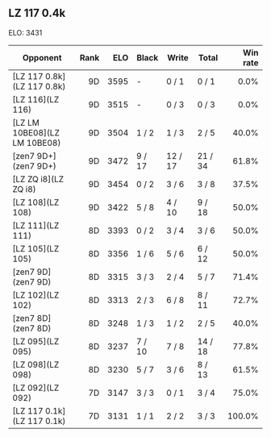 ## LZ 117 0.4k ##

ELO: 3431

Opponent | Rank | ELO | Black | Write | Total | Win rate
---------|-----:|----:|-------|-------|-------|-------:
[LZ 117 0.8k](LZ 117 0.8k) | 9D | 3595 | - | 0 / 1 | 0 / 1 | 0.0%
[LZ 116](LZ 116) | 9D | 3515 | - | 0 / 3 | 0 / 3 | 0.0%
[LZ LM 10BE08](LZ LM 10BE08) | 9D | 3504 | 1 / 2 | 1 / 3 | 2 / 5 | 40.0%
[zen7 9D+](zen7 9D+) | 9D | 3472 | 9 / 17 | 12 / 17 | 21 / 34 | 61.8%
[LZ ZQ i8](LZ ZQ i8) | 9D | 3454 | 0 / 2 | 3 / 6 | 3 / 8 | 37.5%
[LZ 108](LZ 108) | 9D | 3422 | 5 / 8 | 4 / 10 | 9 / 18 | 50.0%
[LZ 111](LZ 111) | 8D | 3393 | 0 / 2 | 3 / 4 | 3 / 6 | 50.0%
[LZ 105](LZ 105) | 8D | 3356 | 1 / 6 | 5 / 6 | 6 / 12 | 50.0%
[zen7 9D](zen7 9D) | 8D | 3315 | 3 / 3 | 2 / 4 | 5 / 7 | 71.4%
[LZ 102](LZ 102) | 8D | 3313 | 2 / 3 | 6 / 8 | 8 / 11 | 72.7%
[zen7 8D](zen7 8D) | 8D | 3248 | 1 / 3 | 1 / 2 | 2 / 5 | 40.0%
[LZ 095](LZ 095) | 8D | 3237 | 7 / 10 | 7 / 8 | 14 / 18 | 77.8%
[LZ 098](LZ 098) | 8D | 3230 | 5 / 7 | 3 / 6 | 8 / 13 | 61.5%
[LZ 092](LZ 092) | 7D | 3147 | 3 / 3 | 0 / 1 | 3 / 4 | 75.0%
[LZ 117 0.1k](LZ 117 0.1k) | 7D | 3131 | 1 / 1 | 2 / 2 | 3 / 3 | 100.0%
